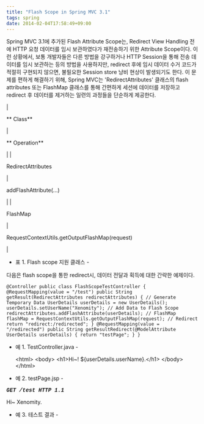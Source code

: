 ```yaml
---
title: "Flash Scope in Spring MVC 3.1"
tags: spring
date: 2014-02-04T17:58:49+09:00
---
```


Spring MVC 3.1에 추가된 Flash Attribute Scope는, Redirect View Handling 전에 HTTP 요청 데이터를 임시 보관하였다가 재전송하기 위한 Attribute Scope이다. 이런 상황에서, 보통 개발자들은 다른 방법을 강구하거나 HTTP Session을 통해 전송 데이터를 임시 보관하는 등의 방법을 사용하지만, redirect 후에 임시 데이터 수거 코드가 적절히 구현되지 않으면, 불필요한 Session store 낭비 현상이 발생되기도 한다. 이 문제를 편하게 해결하기 위해, Spring MVC는 'RedirectAttributes' 클래스의 flash attributes 또는 FlashMap 클래스를 통해 간편하게 세션에 데이터를 저장하고 redirect 후 데이터를 제거하는 일련의 과정들을 단순하게 제공한다.

| 

** Class**

 | 

** Operation**

 |
| 

 RedirectAttributes

 | 

 addFlashAttribute(...)

 |
| 

 FlashMap

 | 

 RequestContextUtils.getOutputFlashMap(request)

 |

- 표 1. Flash scope 지원 클래스 -

다음은 flash scope을 통한 redirect시, 데이터 전달과 획득에 대한 간략한 예제이다.

    @Controller public class FlashScopeTestController { @RequestMapping(value = "/test") public String getResult(RedirectAttributes redirectAttributes) { // Generate Temporary Data UserDetails userDetails = new UserDetails(); userDetails.setUserName("Xenomity"); // Add Data to Flash Scope redirectAttributes.addFlashAttribute(userDetails); // FlashMap flashMap = RequestContextUtils.getOutputFlashMap(request); // Redirect return "redirect:/redirected"; } @RequestMapping(value = "/redirected") public String getResultRedirect(@ModelAttribute UserDetails userDetails) { return "testPage"; } }

- 예 1. TestController.java -

    \<html\> \<body\>     \<h1\>Hi~! ${userDetails.userName}.\</h1\> \</body\> \</html\>

- 예 2. testPage.jsp -

<font face="Courier New"><b><i>GET /test HTTP 1.1</i></b></font>

Hi~ Xenomity.

- 예 3. 테스트 결과 -

